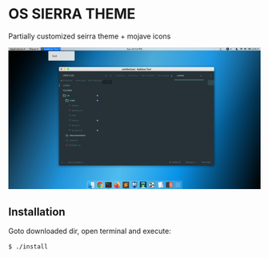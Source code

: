 # OS SIERRA THEME
Partially customized seirra theme + mojave icons 

![Sublime View](/imgs/2.png)

## Installation
Goto downloaded dir, open terminal and execute:
```bash
$ ./install
```
